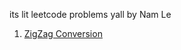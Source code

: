 its lit leetcode problems yall by Nam Le

1. [ZigZag Conversion](https://github.com/GitNamLe/My-LeetCode/blob/master/solutions/zigzag-conversion.js)